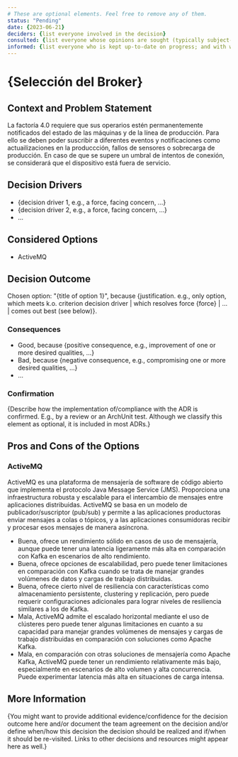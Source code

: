 ```yaml
---
# These are optional elements. Feel free to remove any of them.
status: "Pending"
date: {2023-06-21}
deciders: {list everyone involved in the decision}
consulted: {list everyone whose opinions are sought (typically subject-matter experts); and with whom there is a two-way communication}
informed: {list everyone who is kept up-to-date on progress; and with whom there is a one-way communication}
---
```

# {Selección del Broker}

## Context and Problem Statement
La factoría 4.0 requiere que sus operarios estén permanentemente notificados del estado de las máquinas y de la línea de producción. Para ello se deben poder suscribir a diferentes eventos y notificaciones como actuailizaciones en la produccción, fallos de sensores o sobrecarga de producción. En caso de que se supere un umbral de intentos de conexión, se considerará que el dispositivo está fuera de servicio.

<!-- This is an optional element. Feel free to remove. -->
## Decision Drivers

* {decision driver 1, e.g., a force, facing concern, …}
* {decision driver 2, e.g., a force, facing concern, …}
* … <!-- numbers of drivers can vary -->

## Considered Options

* ActiveMQ

## Decision Outcome

Chosen option: "{title of option 1}", because
{justification. e.g., only option, which meets k.o. criterion decision driver | which resolves force {force} | … | comes out best (see below)}.

<!-- This is an optional element. Feel free to remove. -->
### Consequences

* Good, because {positive consequence, e.g., improvement of one or more desired qualities, …}
* Bad, because {negative consequence, e.g., compromising one or more desired qualities, …}
* … <!-- numbers of consequences can vary -->

<!-- This is an optional element. Feel free to remove. -->
### Confirmation

{Describe how the implementation of/compliance with the ADR is confirmed. E.g., by a review or an ArchUnit test.
 Although we classify this element as optional, it is included in most ADRs.}

<!-- This is an optional element. Feel free to remove. -->
## Pros and Cons of the Options

### ActiveMQ

ActiveMQ es una plataforma de mensajería de software de código abierto que implementa el protocolo Java Message Service (JMS). Proporciona una infraestructura robusta y escalable para el intercambio de mensajes entre aplicaciones distribuidas. ActiveMQ se basa en un modelo de publicador/suscriptor (pub/sub) y permite a las aplicaciones productoras enviar mensajes a colas o tópicos, y a las aplicaciones consumidoras recibir y procesar esos mensajes de manera asíncrona.


* Buena, ofrece un rendimiento sólido en casos de uso de mensajería, aunque puede tener una latencia ligeramente más alta en comparación con Kafka en escenarios de alto rendimiento.
* Buena, ofrece opciones de escalabilidad, pero puede tener limitaciones en comparación con Kafka cuando se trata de manejar grandes volúmenes de datos y cargas de trabajo distribuidas.
* Buena, ofrece cierto nivel de resiliencia con características como almacenamiento persistente, clustering y replicación, pero puede requerir configuraciones adicionales para lograr niveles de resiliencia similares a los de Kafka.
* Mala, ActiveMQ admite el escalado horizontal mediante el uso de clústeres pero puede tener algunas limitaciones en cuanto a su capacidad para manejar grandes volúmenes de mensajes y cargas de trabajo distribuidas en comparación con soluciones como Apache Kafka.
* Mala,  en comparación con otras soluciones de mensajería como Apache Kafka, ActiveMQ puede tener un rendimiento relativamente más bajo, especialmente en escenarios de alto volumen y alta concurrencia. Puede experimentar latencia más alta en situaciones de carga intensa.

<!-- This is an optional element. Feel free to remove. -->
## More Information

{You might want to provide additional evidence/confidence for the decision outcome here and/or
 document the team agreement on the decision and/or
 define when/how this decision the decision should be realized and if/when it should be re-visited.
Links to other decisions and resources might appear here as well.}
